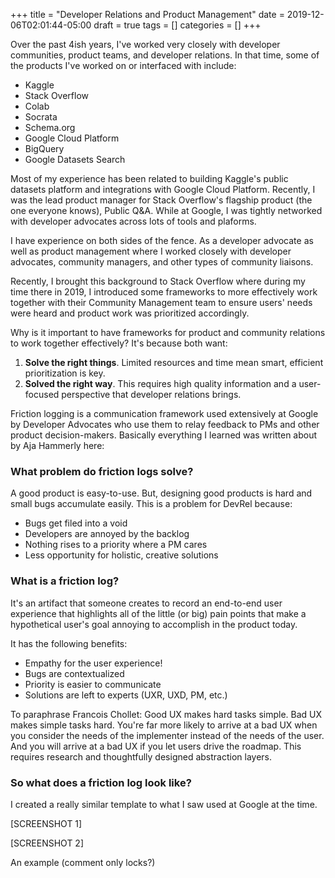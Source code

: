 +++ 
title = "Developer Relations and Product Management" 
date = 2019-12-06T02:01:44-05:00 
draft = true 
tags = [] 
categories = [] 
+++

Over the past 4ish years, I've worked very closely with developer communities, product teams, and developer relations. In that time, some of the products I've worked on or interfaced with include:

* Kaggle
* Stack Overflow
* Colab
* Socrata
* Schema.org
* Google Cloud Platform
* BigQuery
* Google Datasets Search

Most of my experience has been related to building Kaggle's public datasets platform and integrations with Google Cloud Platform. Recently, I was the lead product manager for Stack Overflow's flagship product (the one everyone knows), Public Q&A. While at Google, I was tightly networked with developer advocates across lots of tools and plaforms.

I have experience on both sides of the fence. As a developer advocate as well as product management where I worked closely with developer advocates, community managers, and other types of community liaisons. 

Recently, I brought this background to Stack Overflow where during my time there in 2019, I introduced some frameworks to more effectively work together with their Community Management team to ensure users' needs were heard and product work was prioritized accordingly.

Why is it important to have frameworks for product and community relations to work together effectively? It's because both want:

1. **Solve the right things**. Limited resources and time mean smart, efficient prioritization is key.
2. **Solved the right way**. This requires high quality information and a user-focused perspective that developer relations brings.

Friction logging is a communication framework used extensively at Google by Developer Advocates who use them to relay feedback to PMs and other product decision-makers. Basically everything I learned was written about by Aja Hammerly here:

### What problem do friction logs solve?

A good product is easy-to-use. But, designing good products is hard and small bugs accumulate easily. This is a problem for DevRel because:

* Bugs get filed into a void
* Developers are annoyed by the backlog
* Nothing rises to a priority where a PM cares
* Less opportunity for holistic, creative solutions

### What is a friction log?

It's an artifact that someone creates to record an end-to-end user experience that highlights all of the little (or big) pain points that make a hypothetical user's goal annoying to accomplish in the product today.

It has the following benefits:

* Empathy for the user experience!
* Bugs are contextualized
* Priority is easier to communicate
* Solutions are left to experts (UXR, UXD, PM, etc.)

To paraphrase Francois Chollet: Good UX makes hard tasks simple. Bad UX makes simple tasks hard. You're far more likely to arrive at a bad UX when you consider the needs of the implementer instead of the needs of the user. And you will arrive at a bad UX if you let users drive the roadmap. This requires research and thoughtfully designed abstraction layers.

### So what does a friction log look like?

I created a really similar template to what I saw used at Google at the time.

[SCREENSHOT 1]

[SCREENSHOT 2]

An example (comment only locks?)


